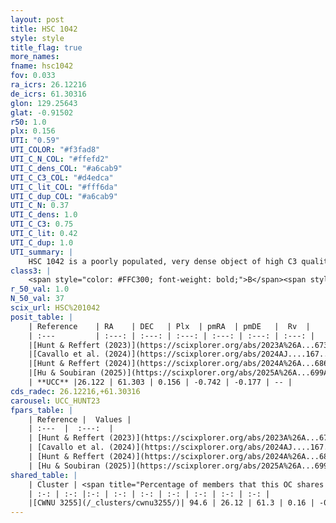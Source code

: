 ```yaml
---
layout: post
title: HSC 1042
style: style
title_flag: true
more_names: 
fname: hsc1042
fov: 0.033
ra_icrs: 26.12216
de_icrs: 61.30316
glon: 129.25643
glat: -0.91502
r50: 1.0
plx: 0.156
UTI: "0.59"
UTI_COLOR: "#f3fad8"
UTI_C_N_COL: "#ffefd2"
UTI_C_dens_COL: "#a6cab9"
UTI_C_C3_COL: "#d4edca"
UTI_C_lit_COL: "#fff6da"
UTI_C_dup_COL: "#a6cab9"
UTI_C_N: 0.37
UTI_C_dens: 1.0
UTI_C_C3: 0.75
UTI_C_lit: 0.42
UTI_C_dup: 1.0
UTI_summary: |
    HSC 1042 is a poorly populated, very dense object of high C3 quality. It was recently reported in the literature. This object shares a large percentage of members with a later reported entry.
class3: |
    <span style="color: #FFC300; font-weight: bold;">B</span><span style="color: green; font-weight: bold;">A</span>
r_50_val: 1.0
N_50_val: 37
scix_url: HSC%201042
posit_table: |
    | Reference    | RA    | DEC   | Plx  | pmRA  | pmDE   |  Rv  |
    | :---         | :---: | :---: | :---: | :---: | :---: | :---: |
    |[Hunt & Reffert (2023)](https://scixplorer.org/abs/2023A%26A...673A.114H) | 26.131 | 61.3 | 0.167 | -0.72 | -0.18 | -- |
    |[Cavallo et al. (2024)](https://scixplorer.org/abs/2024AJ....167...12C) | 26.123 | 61.299 | 0.162 | -- | -- | -- |
    |[Hunt & Reffert (2024)](https://scixplorer.org/abs/2024A%26A...686A..42H) | 26.131 | 61.3 | 0.167 | -0.72 | -0.18 | -- |
    |[Hu & Soubiran (2025)](https://scixplorer.org/abs/2025A%26A...699A.246H) | 26.123 | 61.299 | -- | -- | -- | -- |
    | **UCC** |26.122 | 61.303 | 0.156 | -0.742 | -0.177 | -- | 
cds_radec: 26.12216,+61.30316
carousel: UCC_HUNT23
fpars_table: |
    | Reference |  Values |
    | :---  |  :---:  |
    | [Hunt & Reffert (2023)](https://scixplorer.org/abs/2023A%26A...673A.114H) | `AV50=3.545, diffAV50=1.789, MOD50=13.388, logAge50=8.742` |
    | [Cavallo et al. (2024)](https://scixplorer.org/abs/2024AJ....167...12C) | `AV50=3.52, dMod50=12.58, logAge50=8.83, [Fe/H]50=0.5` |
    | [Hunt & Reffert (2024)](https://scixplorer.org/abs/2024A%26A...686A..42H) | `MassJ=1091.27` |
    | [Hu & Soubiran (2025)](https://scixplorer.org/abs/2025A%26A...699A.246H) | `MA23f=-0.48, MF24=-0.69` |
shared_table: |
    | Cluster | <span title="Percentage of members that this OC shares with the ones listed">%</span>   | RA   | DEC   | Plx   | pmRA  | pmDE  | Rv | UTI |
    | :-: | :-: |:-: | :-: | :-: | :-: | :-: | :-: | :-: |
    |[CWNU 3255](/_clusters/cwnu3255/)| 94.6 | 26.12 | 61.3 | 0.16 | -0.75 | -0.17 | -- |0.09 |
---
```

